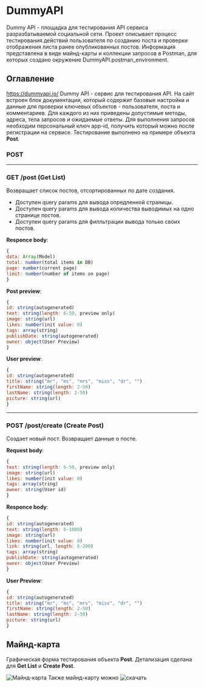 # DummyAPI
Dummy API - площадка для тестирования API сервиса разразбатываемой социальной сети. Проект описывает процесс тестирования действий пользователя по созданию поста и проверки отображения листа ранее опубликованных постов. Информация представлена в виде майнд-карты и коллекции запросов в Postman, для которых создано окружение DummyAPI.postman_environment. 
## Оглавление

https://dummyapi.io/ Dummy API - сервис для тестирования API. На сайт встроен блок документации, который содержит базовые настройки и данные для проверки ключевых объектов - пользователя, поста и комментариев. Для каждого из них приведены допустимые методы, адреса, тела запросов и ожидаемые ответы. Для выполнения запросов необходим персональный ключ app-id, получить который можно после регистрации на сервисе. Тестирование выполнено на примере объекта **Post**.
### POST
_____
### GET /post (Get List)
Возвращает список постов, отсортированных по дате создания.
* Доступен query params для вывода опредленной страницы.
* Доступен query params для вывода количества выводимых на одно странице постов.
* Доступен query params для филльтрации вывода только своих постов.

**Responce body**:
```javascript
{
data: Array(Model)
total: number(total items in DB)
page: number(current page)
limit: number(number of items on page)
}
```
**Post preview**:
```javascript
{
id: string(autogenerated)
text: string(length: 6-50, preview only)
image: string(url)
likes: number(init value: 0)
tags: array(string)
publishDate: string(autogenerated)
owner: object(User Preview)
}
```
**User preview**:
```javascript
{
id: string(autogenerated)
title: string("mr", "ms", "mrs", "miss", "dr", "")
firstName: string(length: 2-50)
lastName: string(length: 2-50)
picture: string(url)
}
```
____
### POST /post/create (Create Post)
Создает новый пост. Возвращает данные о посте.

**Request body**:
```javascript
{
text: string(length: 6-50, preview only)
image: string(url)
likes: number(init value: 0)
tags: array(string)
owner: string(User id)
}
```
**Responce body**:
```javascript
{
id: string(autogenerated)
text: string(length: 6-1000)
image: string(url)
likes: number(init value: 0)
link: string(url, length: 6-200)
tags: array(string)
publishDate: string(autogenerated)
owner: object(User Preview)
}
```
**User Preview**:
```javascript
{
id: string(autogenerated)
title: string("mr", "ms", "mrs", "miss", "dr", "")
firstName: string(length: 2-50)
lastName: string(length: 2-50)
picture: string(url)
}
```
## Майнд-карта
Графическая форма тестирования объекта **Post**. Детализация сделана для **Get List** и **Create Post**.

![Майнд-карта](https://disk.yandex.ru/i/bzCI4kApVg_NNg)
Также майнд-карту можно ![скачать](https://github.com/Yonone14/DummyApi/blob/main/DummiAPI.xmind)

